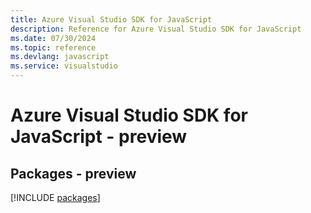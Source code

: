 ```yaml
---
title: Azure Visual Studio SDK for JavaScript
description: Reference for Azure Visual Studio SDK for JavaScript
ms.date: 07/30/2024
ms.topic: reference
ms.devlang: javascript
ms.service: visualstudio
---
```

# Azure Visual Studio SDK for JavaScript - preview
## Packages - preview
[!INCLUDE [packages](visual-studio-index.md)]